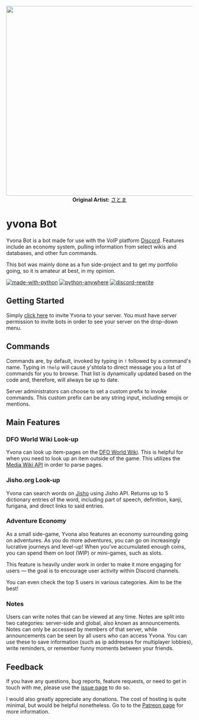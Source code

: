 <p align="center">
  <img width="512" height="512" src="https://i.imgur.com/tUPlwVf.jpg"><br>
  <b>Original Artist:</b> <a href=https://www.pixiv.net/member.php?id=6574595>さとま</a>
</p>

# yvona Bot
Yvona Bot is a bot made for use with the VoIP platform [Discord](https://discordapp.com/). Features include an economy system, pulling information from select wikis and databases, and other fun commands.

This bot was mainly done as a fun side-project and to get my portfolio going, so it is amateur at best, in my opinion.

[![made-with-python](https://img.shields.io/badge/Language-Python%203.5.6-%234B8BBE.svg)](https://www.python.org/)
[![python-anywhere](https://img.shields.io/badge/Host-PythonAnywhere-%23139fd7.svg)](https://pythonanywhere.com/)
[![discord-rewrite](https://img.shields.io/badge/Discord.py-v1.0.0a-%232C2F33.svg)](https://github.com/Rapptz/discord.py/tree/rewrite)

## Getting Started
Simply [click here](https://discordapp.com/api/oauth2/authorize?client_id=547516876851380293&permissions=1861483585&scope=bot) to invite Yvona to your server. You must have server permission to invite bots in order to see your server on the drop-down menu.

## Commands
Commands are, by default, invoked by typing in `!` followed by a command's name. Typing in `!help` will cause y'shtola to direct message you a list of commands for you to browse. That list is dynamically updated based on the code and, therefore, will always be up to date.

Server administrators can choose to set a custom prefix to invoke commands. This custom prefix can be any string input, including emojis or mentions.

## Main Features
### DFO World Wiki Look-up
Yvona can look up item-pages on the [DFO World Wiki](http://wiki.dfo.world/view/Main_Page). This is helpful for when you need to look up an item outside of the game. This utilizes the [Media Wiki API](https://www.mediawiki.org/wiki/API:Main_page) in order to parse pages.

### Jisho.org Look-up
Yvona can search words on [Jisho](https://jisho.org/) using Jisho API. Returns up to 5 dictionary entries of the word, including part of speech, definition, kanji, furigana, and direct links to said entries.

### Adventure Economy
As a small side-game, Yvona also features an economy surrounding going on adventures. As you do more adventures, you can go on increasingly lucrative journeys and level-up! When you've accumulated enough coins, you can spend them on loot (WIP) or mini-games, such as slots.

This feature is heavily under work in order to make it more engaging for users — the goal is to encourage user activity within Discord channels.

You can even check the top 5 users in various categories. Aim to be the best!

### Notes
Users can write notes that can be viewed at any time. Notes are split into two categories: server-side and global, also known as announcements. Notes can only be accessed by members of that server, while announcements can be seen by all users who can access Yvona. You can use these to save information (such as ip addresses for multiplayer lobbies), write reminders, or remember funny moments between your friends.

## Feedback
If you have any questions, bug reports, feature requests, or need to get in touch with me, please use the [issue page](https://github.com/snafuPop/yvona/issues) to do so.

I would also greatly appreciate any donations. The cost of hosting is quite minimal, but would be helpful nonetheless. Go to to the [Patreon page](https://www.patreon.com/yvona) for more information.
